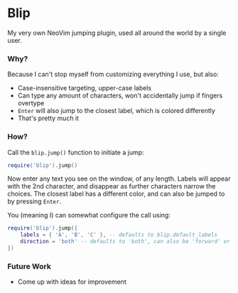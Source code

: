 # Blip

My very own NeoVim jumping plugin, used all around the world by a single user.

### Why?

Because I can't stop myself from customizing everything I use, but also:

- Case-insensitive targeting, upper-case labels
- Can type any amount of characters, won't accidentally jump if fingers overtype
- `Enter` will also jump to the closest label, which is colored differently
- That's pretty much it

### How?

Call the `blip.jump()` function to initiate a jump:

```lua
require('blip').jump()
```

Now enter any text you see on the window, of any length. Labels will appear with the 2nd character, and
disappear as further characters narrow the choices. The closest label has a different color, and can
also be jumped to by pressing `Enter`.

You (meaning I) can somewhat configure the call using:

```lua
require('blip').jump({
    labels = { 'A', 'B', 'C' }, -- defaults to blip.default_labels
    direction = 'both' -- defaults to 'both', can also be 'forward' or 'backward'
})
```

### Future Work

- Come up with ideas for improvement
